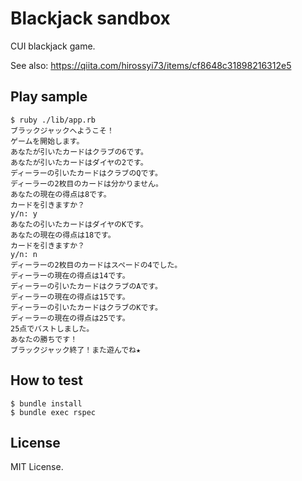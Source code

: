 # Blackjack sandbox

CUI blackjack game.

See also: https://qiita.com/hirossyi73/items/cf8648c31898216312e5

## Play sample

```
$ ruby ./lib/app.rb
ブラックジャックへようこそ！
ゲームを開始します。
あなたが引いたカードはクラブの6です。
あなたが引いたカードはダイヤの2です。
ディーラーの引いたカードはクラブのQです。
ディーラーの2枚目のカードは分かりません。
あなたの現在の得点は8です。
カードを引きますか？
y/n: y
あなたの引いたカードはダイヤのKです。
あなたの現在の得点は18です。
カードを引きますか？
y/n: n
ディーラーの2枚目のカードはスペードの4でした。
ディーラーの現在の得点は14です。
ディーラーの引いたカードはクラブのAです。
ディーラーの現在の得点は15です。
ディーラーの引いたカードはクラブのKです。
ディーラーの現在の得点は25です。
25点でバストしました。
あなたの勝ちです！
ブラックジャック終了！また遊んでね★
```

## How to test

```
$ bundle install
$ bundle exec rspec
```

## License

MIT License.
